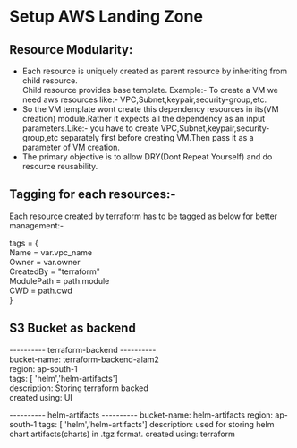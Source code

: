 # Setup AWS Landing Zone

## Resource Modularity:

- Each resource is uniquely created as parent resource by inheriting from child resource.  
Child resource provides base template.
Example:- To create a VM we need aws resources like:- VPC,Subnet,keypair,security-group,etc.
- So the VM template wont create this dependency resources in its(VM creation) module.Rather it expects
all the dependency as an input parameters.Like:- you have to create VPC,Subnet,keypair,security-group,etc separately first before creating VM.Then pass
it as a parameter of VM creation.  
- The primary objective is to allow DRY(Dont Repeat Yourself) and do resource reusability. 

## Tagging for each resources:-
Each resource created by terraform has to be tagged as below for better management:-

  tags = {    
    Name       = var.vpc_name  
    Owner      = var.owner  
    CreatedBy  = "terraform"  
    ModulePath = path.module  
    CWD        = path.cwd  
  }

## S3 Bucket as backend  
---------- terraform-backend ----------  
bucket-name: terraform-backend-alam2  
region: ap-south-1  
tags: [ 'helm','helm-artifacts']  
description: Storing terraform backed  
created using: UI  

---------- helm-artifacts ----------
bucket-name: helm-artifacts
region: ap-south-1
tags: [ 'helm','helm-artifacts']
description: used for storing helm chart artifacts(charts) in .tgz format.
created using: terraform

